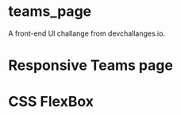 # teams_page
A front-end UI challange from devchallanges.io. 

# Responsive Teams page
# CSS FlexBox
